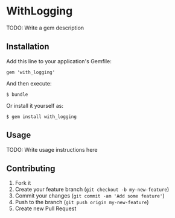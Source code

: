 # WithLogging

TODO: Write a gem description

## Installation

Add this line to your application's Gemfile:

    gem 'with_logging'

And then execute:

    $ bundle

Or install it yourself as:

    $ gem install with_logging

## Usage

TODO: Write usage instructions here

## Contributing

1. Fork it
2. Create your feature branch (`git checkout -b my-new-feature`)
3. Commit your changes (`git commit -am 'Add some feature'`)
4. Push to the branch (`git push origin my-new-feature`)
5. Create new Pull Request
